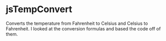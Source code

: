 # jsTempConvert
Converts the temperature from Fahrenheit to Celsius and Celsius to Fahrenheit. I looked at the conversion formulas and based the code off of them.
